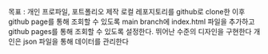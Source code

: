 목표 : 개인 프로파일, 포트폴리오 제작
로컬 레포지토리를 github로 clone한 이후 github page를 통해 조회할 수 있도록 main branch에 index.html 파일을 추가하고 github pages를 통해 조회할 수 있도록 설정한다.
뛰어난 수준의 디자인을 구현한다
개인은 json 파일을 통해 데이터를 관리한다
